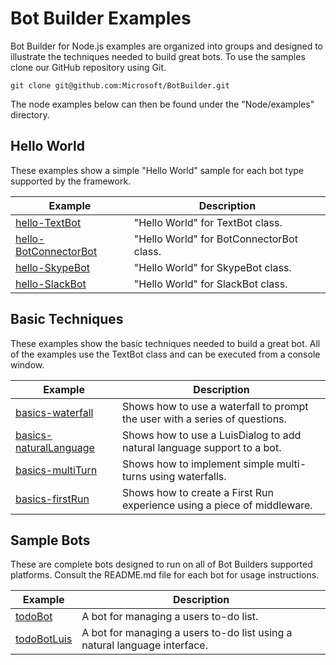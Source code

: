 # Bot Builder Examples
Bot Builder for Node.js examples are organized into groups and designed to illustrate the techniques needed to build great bots. To use the samples clone our GitHub repository using Git.

    git clone git@github.com:Microsoft/BotBuilder.git

The node examples below can then be found under the "Node/examples" directory. 

## Hello World
These examples show a simple "Hello World" sample for each bot type supported by the framework. 

|**Example**     | **Description**                                   
| ---------------| ---------------------------------------------
|[hello-TextBot](https://github.com/Microsoft/BotBuilder/tree/master/Node/examples/hello-TextBot) | "Hello World" for TextBot class.      
|[hello-BotConnectorBot](https://github.com/Microsoft/BotBuilder/tree/master/Node/examples/hello-BotConnectorBot) | "Hello World" for BotConnectorBot class.  
|[hello-SkypeBot](https://github.com/Microsoft/BotBuilder/tree/master/Node/examples/hello-SkypeBot) | "Hello World" for SkypeBot class.
|[hello-SlackBot](https://github.com/Microsoft/BotBuilder/tree/master/Node/examples/hello-SlackBot) | "Hello World" for SlackBot class.

## Basic Techniques
These examples show the basic techniques needed to build a great bot. All of the examples use the TextBot class and can be executed from a console window. 

|**Example**     | **Description**                                   
| ---------------| ---------------------------------------------
|[basics-waterfall](https://github.com/Microsoft/BotBuilder/tree/master/Node/examples/basics-waterfall) | Shows how to use a waterfall to prompt the user with a series of questions.
|[basics-naturalLanguage](https://github.com/Microsoft/BotBuilder/tree/master/Node/examples/basics-naturalLanguage) | Shows how to use a LuisDialog to add natural language support to a bot.
|[basics-multiTurn](https://github.com/Microsoft/BotBuilder/tree/master/Node/examples/basics-multiTurn) | Shows how to implement simple multi-turns using waterfalls.
|[basics-firstRun](https://github.com/Microsoft/BotBuilder/tree/master/Node/examples/basics-firstRun) | Shows how to create a First Run experience using a piece of middleware.
      
## Sample Bots
These are complete bots designed to run on all of Bot Builders supported platforms. Consult the README.md file for each bot for usage instructions.

|**Example**     | **Description**                                   
| ---------------| ---------------------------------------------
|[todoBot](https://github.com/Microsoft/BotBuilder/tree/master/Node/examples/todoBot) | A bot for managing a users to-do list.
|[todoBotLuis](https://github.com/Microsoft/BotBuilder/tree/master/Node/examples/todoBot) | A bot for managing a users to-do list using a natural language interface.
